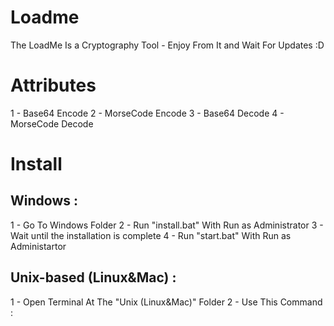 # Loadme
The LoadMe Is a Cryptography Tool - Enjoy From It and Wait For Updates :D

# Attributes
1 - Base64 Encode
2 - MorseCode Encode
3 - Base64 Decode
4 - MorseCode Decode

# Install
## Windows : 
 1 - Go To Windows Folder
 2 - Run "install.bat" With Run as Administrator
 3 - Wait until the installation is complete
 4 - Run "start.bat" With Run as Administartor
## Unix-based (Linux&Mac) :
  1 - Open Terminal At The "Unix (Linux&Mac)" Folder
  2 - Use This Command : <html><script>$ chmod +x install.sh</script></html>
